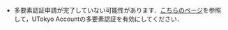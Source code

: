<ul>
<li>多要素認証申請が完了していない可能性があります．<a href="https://utelecon.adm.u-tokyo.ac.jp/utokyo_account/mfa/">こちらのページ</a>を参照して，UTokyo Accountの多要素認証を有効にしてください．
</li>
</ul>
